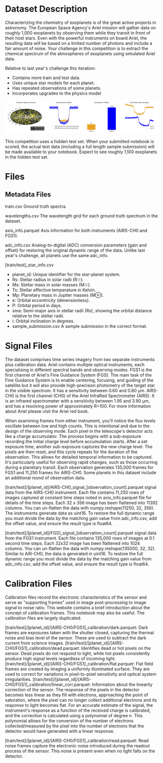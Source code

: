 # Dataset Description
Characterizing the chemistry of exoplanets is of the great active projects in astronomy. The European Space Agency's Ariel mission will gather data on roughly 1,000 exoplanets by observing them while they transit in front of their host stars. Even with the powerful instruments on board Ariel, the resulting data will be based on a limited number of photons and include a fair amount of noise. Your challenge in this competition is to extract the chemical spectrum of the atmospheres of exoplanets using simulated Ariel data.

Relative to last year's challenge this iteration:

- Contains more train and test data.
- Uses unique star models for each planet.
- Has repeated observations of some planets.
- Incorporates upgrades to the physics model

![dataset_img.png](./dataset_img.png)

This competition uses a hidden test set. When your submitted notebook is scored, the actual test data (including a full length sample submission) will be made available to your notebook. Expect to see roughly 1,100 exoplanets in the hidden test set.

# Files

## Metadata Files

train.csv Ground truth spectra.

wavelengths.csv The wavelength grid for each ground truth spectrum in the dataset.

axis_info.parquet Axis information for both instruments (AIRS-CH0 and FGS1).

adc_info.csv Analog-to-digital (ADC) conversion parameters (gain and offset) for restoring the original dynamic range of the data. Unlike last year's challenge, all planets use the same adc_info.

[train/test]_star_info.csv

- planet_id: Unique identifier for the star-planet system.
- Rs: Stellar radius in solar radii (R☉).
- Ms: Stellar mass in solar masses (M☉).
- Ts: Stellar effective temperature in Kelvin.
- Mp: Planetary mass in Jupiter masses (M⊕).
- e: Orbital eccentricity (dimensionless).
- P: Orbital period in days.
- sma: Semi-major axis in stellar radii (Rs), showing the orbital distance relative to the stellar radii.
- i: Orbital inclination in degrees.
- sample_submission.csv A sample submission in the correct format.

# Signal Files

The dataset comprises time series imagery from two separate instruments plus calibration data. Ariel contains multiple optical instruments, each specialising in different spectral bands and observing modes. FGS1 is the first channel of Ariel's Fine Guidance System (FGS). The main task of the Fine Guidance System is to enable centering, focusing, and guiding of the satellite but it will also provide high-precision photometry of the target star in the visible spectrum. It has a sensitivity between 0.60 and 0.80 µm. AIRS-CH0 is the first channel (CH0) of the Ariel InfraRed Spectrometer (AIRS). It is an infrared spectrometer with a sensitivity between 1.95 and 3.90 µm, and has a resolving power of approximately R=100. For more information about Ariel please visit the Ariel red book.

When examining frames from either instrument, you'll notice the flux levels oscillate between low and high counts. This is intentional and due to the design of the observing mode. Each pixel in the telescope's detector acts like a charge accumulator. The process begins with a sub-exposure recording the initial charge level before accumulation starts. After a set exposure time, another sub-exposure captures the new charge level. The pixels are then reset, and this cycle repeats for the duration of the observation. This allows for detailed temporal information to be captured. It's particularly useful for observing rapid changes, such as those occurring during a planetary transit. Each observation generates 135,000 frames for FGS1 and 11,250 frames for AIRS-CH0. Some planets in this dataset include an additional round of observation data.

[train/test]/[planet_id]/AIRS-CH0_signal_[observation_count].parquet signal data from the AIRS-CH0 instrument. Each file contains 11,250 rows of images captured at constant time steps noted in axis_info.parquet file for details of the time steps. Each 32 x 356 image has been flattened into 11392 columns. You can un-flatten the data with numpy.reshape(11250, 32, 356). The instruments generate data as uint16. To restore the full dynamic range you must divide the data by the matching gain value from adc_info.csv, add the offset value, and ensure the result type is float64.

[train/test]/[planet_id]/FGS1_signal_[observation_count].parquet signal data from the FGS1 instrument. Each file contains 135,000 rows of images at 0.1 second time steps. Each 32x32 image has been flattened into 1024 columns. You can un-flatten the data with numpy.reshape(135000, 32, 32). Similar to AIR-CH0, the data is generated in uint16. To restore the full dynamic range you must divide the data by the matching gain value from adc_info.csv, add the offset value, and ensure the result type is float64.

# Calibration Files

Calibration files record the electronic characteristics of the sensor and serve as "supporting frames" used in image post-processing to image signal to noise ratio. This website contains a brief introduction about the concept of calibration frames. This notebook may also be useful. The calibration files are largely duplicated.

[train/test]/[planet_id]/[AIRS-CH0/FGS1]_calibration/dark.parquet: Dark frames are exposures taken with the shutter closed, capturing the thermal noise and bias level of the sensor. These are used to subtract the dark current from science images.
[train/test]/[planet_id]/[AIRS-CH0/FGS1]_calibration/dead.parquet: Identifies dead or hot pixels on the sensor. Dead pixels do not respond to light, while hot pixels consistently produce high signal levels regardless of incoming light.
[train/test]/[planet_id]/[AIRS-CH0/FGS1]_calibration/flat.parquet: Flat field frames are created by imaging a uniformly illuminated surface. They are used to correct for variations in pixel-to-pixel sensitivity and optical system irregularities.
[train/test]/[planet_id]/[AIRS-CH0/FGS1]_calibration/linear_corr.parquet: Information about the linearity correction of the sensor. The response of the pixels in the detector becomes less linear as they fill with electrons, approaching the point of saturation, where the pixel can no longer collect additional electrons and its response to light becomes flat. For an accurate estimate of the signal, the instrument's response as a function of the received charge is calibrated, and the correction is calculated using a polynomial of degree n. This polynomial allows for the conversion of the number of electrons collected/measured by the pixel into the number of electrons that the detector would have generated with a linear response.

[train/test]/[planet_id]/[AIRS-CH0/FGS1]_calibration/read.parquet: Read noise frames capture the electronic noise introduced during the readout process of the sensor. This noise is present even when no light falls on the detector.